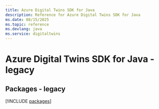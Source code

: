 ```yaml
---
title: Azure Digital Twins SDK for Java
description: Reference for Azure Digital Twins SDK for Java
ms.date: 08/15/2025
ms.topic: reference
ms.devlang: java
ms.service: digitaltwins
---
```

# Azure Digital Twins SDK for Java - legacy
## Packages - legacy
[!INCLUDE [packages](digital-twins-index.md)]